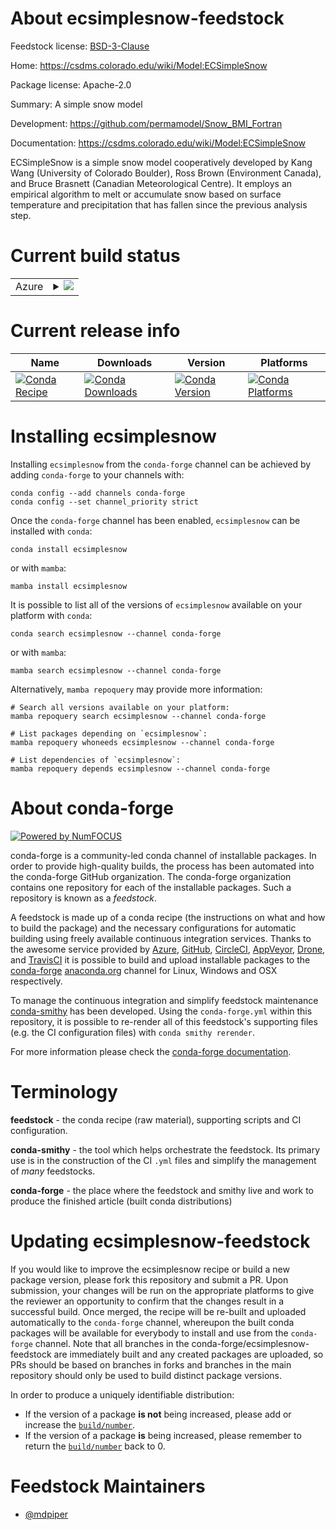 About ecsimplesnow-feedstock
============================

Feedstock license: [BSD-3-Clause](https://github.com/conda-forge/ecsimplesnow-feedstock/blob/main/LICENSE.txt)

Home: https://csdms.colorado.edu/wiki/Model:ECSimpleSnow

Package license: Apache-2.0

Summary: A simple snow model

Development: https://github.com/permamodel/Snow_BMI_Fortran

Documentation: https://csdms.colorado.edu/wiki/Model:ECSimpleSnow

ECSimpleSnow is a simple snow model cooperatively developed by
Kang Wang (University of Colorado Boulder), Ross Brown
(Environment Canada), and Bruce Brasnett (Canadian Meteorological
Centre). It employs an empirical algorithm to melt or accumulate
snow based on surface temperature and precipitation that has
fallen since the previous analysis step.


Current build status
====================


<table>
    
  <tr>
    <td>Azure</td>
    <td>
      <details>
        <summary>
          <a href="https://dev.azure.com/conda-forge/feedstock-builds/_build/latest?definitionId=6636&branchName=main">
            <img src="https://dev.azure.com/conda-forge/feedstock-builds/_apis/build/status/ecsimplesnow-feedstock?branchName=main">
          </a>
        </summary>
        <table>
          <thead><tr><th>Variant</th><th>Status</th></tr></thead>
          <tbody><tr>
              <td>linux_64</td>
              <td>
                <a href="https://dev.azure.com/conda-forge/feedstock-builds/_build/latest?definitionId=6636&branchName=main">
                  <img src="https://dev.azure.com/conda-forge/feedstock-builds/_apis/build/status/ecsimplesnow-feedstock?branchName=main&jobName=linux&configuration=linux%20linux_64_" alt="variant">
                </a>
              </td>
            </tr><tr>
              <td>osx_64</td>
              <td>
                <a href="https://dev.azure.com/conda-forge/feedstock-builds/_build/latest?definitionId=6636&branchName=main">
                  <img src="https://dev.azure.com/conda-forge/feedstock-builds/_apis/build/status/ecsimplesnow-feedstock?branchName=main&jobName=osx&configuration=osx%20osx_64_" alt="variant">
                </a>
              </td>
            </tr><tr>
              <td>osx_arm64</td>
              <td>
                <a href="https://dev.azure.com/conda-forge/feedstock-builds/_build/latest?definitionId=6636&branchName=main">
                  <img src="https://dev.azure.com/conda-forge/feedstock-builds/_apis/build/status/ecsimplesnow-feedstock?branchName=main&jobName=osx&configuration=osx%20osx_arm64_" alt="variant">
                </a>
              </td>
            </tr><tr>
              <td>win_64</td>
              <td>
                <a href="https://dev.azure.com/conda-forge/feedstock-builds/_build/latest?definitionId=6636&branchName=main">
                  <img src="https://dev.azure.com/conda-forge/feedstock-builds/_apis/build/status/ecsimplesnow-feedstock?branchName=main&jobName=win&configuration=win%20win_64_" alt="variant">
                </a>
              </td>
            </tr>
          </tbody>
        </table>
      </details>
    </td>
  </tr>
</table>

Current release info
====================

| Name | Downloads | Version | Platforms |
| --- | --- | --- | --- |
| [![Conda Recipe](https://img.shields.io/badge/recipe-ecsimplesnow-green.svg)](https://anaconda.org/conda-forge/ecsimplesnow) | [![Conda Downloads](https://img.shields.io/conda/dn/conda-forge/ecsimplesnow.svg)](https://anaconda.org/conda-forge/ecsimplesnow) | [![Conda Version](https://img.shields.io/conda/vn/conda-forge/ecsimplesnow.svg)](https://anaconda.org/conda-forge/ecsimplesnow) | [![Conda Platforms](https://img.shields.io/conda/pn/conda-forge/ecsimplesnow.svg)](https://anaconda.org/conda-forge/ecsimplesnow) |

Installing ecsimplesnow
=======================

Installing `ecsimplesnow` from the `conda-forge` channel can be achieved by adding `conda-forge` to your channels with:

```
conda config --add channels conda-forge
conda config --set channel_priority strict
```

Once the `conda-forge` channel has been enabled, `ecsimplesnow` can be installed with `conda`:

```
conda install ecsimplesnow
```

or with `mamba`:

```
mamba install ecsimplesnow
```

It is possible to list all of the versions of `ecsimplesnow` available on your platform with `conda`:

```
conda search ecsimplesnow --channel conda-forge
```

or with `mamba`:

```
mamba search ecsimplesnow --channel conda-forge
```

Alternatively, `mamba repoquery` may provide more information:

```
# Search all versions available on your platform:
mamba repoquery search ecsimplesnow --channel conda-forge

# List packages depending on `ecsimplesnow`:
mamba repoquery whoneeds ecsimplesnow --channel conda-forge

# List dependencies of `ecsimplesnow`:
mamba repoquery depends ecsimplesnow --channel conda-forge
```


About conda-forge
=================

[![Powered by
NumFOCUS](https://img.shields.io/badge/powered%20by-NumFOCUS-orange.svg?style=flat&colorA=E1523D&colorB=007D8A)](https://numfocus.org)

conda-forge is a community-led conda channel of installable packages.
In order to provide high-quality builds, the process has been automated into the
conda-forge GitHub organization. The conda-forge organization contains one repository
for each of the installable packages. Such a repository is known as a *feedstock*.

A feedstock is made up of a conda recipe (the instructions on what and how to build
the package) and the necessary configurations for automatic building using freely
available continuous integration services. Thanks to the awesome service provided by
[Azure](https://azure.microsoft.com/en-us/services/devops/), [GitHub](https://github.com/),
[CircleCI](https://circleci.com/), [AppVeyor](https://www.appveyor.com/),
[Drone](https://cloud.drone.io/welcome), and [TravisCI](https://travis-ci.com/)
it is possible to build and upload installable packages to the
[conda-forge](https://anaconda.org/conda-forge) [anaconda.org](https://anaconda.org/)
channel for Linux, Windows and OSX respectively.

To manage the continuous integration and simplify feedstock maintenance
[conda-smithy](https://github.com/conda-forge/conda-smithy) has been developed.
Using the ``conda-forge.yml`` within this repository, it is possible to re-render all of
this feedstock's supporting files (e.g. the CI configuration files) with ``conda smithy rerender``.

For more information please check the [conda-forge documentation](https://conda-forge.org/docs/).

Terminology
===========

**feedstock** - the conda recipe (raw material), supporting scripts and CI configuration.

**conda-smithy** - the tool which helps orchestrate the feedstock.
                   Its primary use is in the construction of the CI ``.yml`` files
                   and simplify the management of *many* feedstocks.

**conda-forge** - the place where the feedstock and smithy live and work to
                  produce the finished article (built conda distributions)


Updating ecsimplesnow-feedstock
===============================

If you would like to improve the ecsimplesnow recipe or build a new
package version, please fork this repository and submit a PR. Upon submission,
your changes will be run on the appropriate platforms to give the reviewer an
opportunity to confirm that the changes result in a successful build. Once
merged, the recipe will be re-built and uploaded automatically to the
`conda-forge` channel, whereupon the built conda packages will be available for
everybody to install and use from the `conda-forge` channel.
Note that all branches in the conda-forge/ecsimplesnow-feedstock are
immediately built and any created packages are uploaded, so PRs should be based
on branches in forks and branches in the main repository should only be used to
build distinct package versions.

In order to produce a uniquely identifiable distribution:
 * If the version of a package **is not** being increased, please add or increase
   the [``build/number``](https://docs.conda.io/projects/conda-build/en/latest/resources/define-metadata.html#build-number-and-string).
 * If the version of a package **is** being increased, please remember to return
   the [``build/number``](https://docs.conda.io/projects/conda-build/en/latest/resources/define-metadata.html#build-number-and-string)
   back to 0.

Feedstock Maintainers
=====================

* [@mdpiper](https://github.com/mdpiper/)

